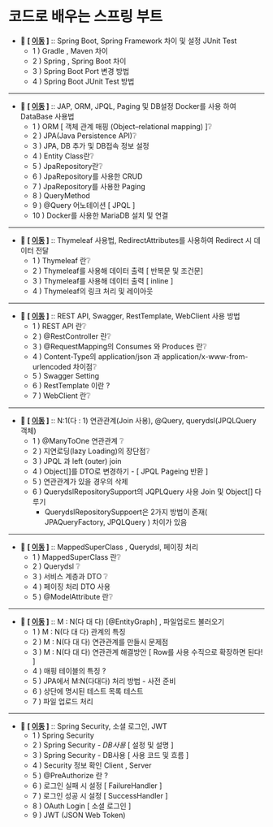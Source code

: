 # 코드로 배우는 스프링 부트

- 💬 **[ [이동](https://github.com/edel1212/springBootStudy/tree/main/spring-boot-basic/ex01) ]** :: Spring Boot, Spring Framework 차이 및 설정 JUnit Test
    - 1 ) Gradle , Maven 차이
    - 2 ) Spring , Spring Boot 차이
    - 3 ) Spring Boot Port 변경 방법
    - 4 ) Spring Boot JUnit Test 방법

<hr/>

- 💬 **[ [이동](https://github.com/edel1212/springBootStudy/tree/main/spring-boot-basic/ex02) ]** :: JAP, ORM, JPQL, Paging 및 DB설정 Docker를 사용 하여 DataBase 사용법
    - 1 ) ORM [ 객체 관계 매핑 (Object–relational mapping) ]❔
    - 2 ) JPA(Java Persistence API)❔
    - 3 ) JPA, DB 추가 및 DB접속 정보 설정
    - 4 ) Entity Class란❔
    - 5 ) JpaRepository란❔
    - 6 ) JpaRepository를 사용한 CRUD
    - 7 ) JpaRepository를 사용한 Paging
    - 8 ) QueryMethod
    - 9 ) @Query 어노테이션 [ JPQL ]
    - 10 ) Docker를 사용한 MariaDB 설치 및 연결
<hr/>

- 💬 **[ [이동](https://github.com/edel1212/springBootStudy/tree/main/spring-boot-basic/ex03) ]** :: Thymeleaf 사용법, RedirectAttributes를 사용하여 Redirect 시  데이터 전달
    - 1 ) Thymeleaf 란❔
    - 2 ) Thymeleaf를 사용해 데이터 출력 [ 반복문 및 조건문]
    - 3 ) Thymeleaf를 사용해 데이터 출력 [ inline ]
    - 4 ) Thymeleaf의 링크 처리 및 레이아웃

<hr/>

- 💬 **[ [이동](https://github.com/edel1212/springBootStudy/tree/main/spring-boot-basic/ex04) ]** :: REST API, Swagger, RestTemplate, WebClient 사용 방법
    - 1 ) REST API 란❔
    - 2 ) @RestController 란❔
    - 3 ) @RequestMapping의 Consumes 와 Produces 란❔
    - 4 ) Content-Type의 application/json 과 application/x-www-from-urlencoded 차이점❔
    - 5 ) Swagger Setting
    - 6 ) RestTemplate 이란 ?
    - 7 ) WebClient 란❔

<hr/>

- 💬 **[ [이동](https://github.com/edel1212/springBootStudy/tree/main/spring-boot-basic/board) ]** :: N:1(다 : 1) 연관관계(Join 사용), @Query, querydsl(JPQLQuery 객체)
    - 1 ) @ManyToOne 연관관계 ❔
    - 2 ) 지연로딩(lazy Loading)의 장단점❔
    - 3 ) JPQL 과 left (outer) join
    - 4 ) Object[]를 DTO로 변경하기 - [ JPQL Pageing 반환 ]
    - 5 ) 연관관계가 있을 경우의 삭제
    - 6 ) QuerydslRepositorySupport의 JQPLQuery 사용 Join 및 Object[] 다루기
        - QuerydslRepositorySuppoert은 2가지 방법이 존재( JPAQueryFactory, JPQLQuery ) 차이가 있음

<hr/>

- 💬 **[ [이동](https://github.com/edel1212/springBootStudy/tree/main/spring-boot-basic/guestbook) ]** :: MappedSuperClass , Querydsl, 페이징 처리
    - 1 ) MappedSuperClass 란❔
    - 2 ) Querydsl ❔
    - 3 ) 서비스 계층과 DTO ❔
    - 4 ) 페이징 처리 DTO 사용
    - 5 ) @ModelAttribute 란❔

<hr/>

- 💬 **[ [이동](https://github.com/edel1212/springBootStudy/tree/main/spring-boot-basic/mreview) ]** :: M : N(다 대 다) [@EntityGraph] , 파일업로드 불러오기
    - 1 ) M : N(다 대 다) 관계의 특징
    - 2 ) M : N(다 대 다) 연관관계를 만들시 문제점
    - 3 ) M : N(다 대 다) 연관관계 해결방안 [ Row를 사용 수직으로 확장하면 된다! ]
    - 4 ) 매핑 테이블의 특징 ?
    - 5 ) JPA에서 M:N(다대다) 처리 방법 - 사전 준비
    - 6 ) 상단에 명시된 테스트 목록 테스트
    - 7 ) 파일 업로드 처리
<hr/>

- 💬 **[ [이동](https://github.com/edel1212/springBootStudy/tree/main/spring-boot-basic/club) ]** :: Spring Security, 소셜 로그인, JWT
    - 1 ) Spring Security
    - 2 ) Spring Security - *DB사용* [ 설정 및 설명 ]
    - 3 ) Spring Security - DB사용 [ 사용 코드 및 흐름 ]
    - 4 ) Security 정보 확인 Client , Server
    - 5 ) @PreAuthorize 란 ?
    - 6 ) 로그인 실패 시 설정 [ FailureHandler ]
    - 7 ) 로그인 성공 시 설정 [ SuccessHandler ]
    - 8 ) OAuth Login [ 소셜 로그인 ]
    - 9 ) JWT (JSON Web Token)
